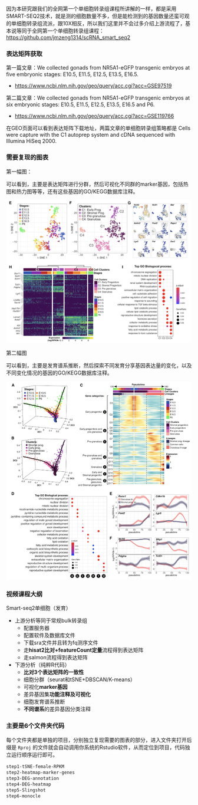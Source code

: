 因为本研究跟我们的全网第一个单细胞转录组课程所讲解的一样，都是采用SMART-SEQ2技术，就是测的细胞数量不多，但是能检测到的基因数量还蛮可观的单细胞转录组流派，跟10X相反，所以我们这里并不会过多介绍上游流程了，基本说等同于全网第一个单细胞转录组课程：<https://github.com/jmzeng1314/scRNA_smart_seq2> 

### 表达矩阵获取

第一篇文章：We collected gonads from NR5A1-eGFP transgenic embryos at five embryonic stages: E10.5, E11.5, E12.5, E13.5, E16.5.

- <https://www.ncbi.nlm.nih.gov/geo/query/acc.cgi?acc=GSE97519>

第二篇文章：We collected gonads from NR5A1-eGFP transgenic embryos at six embryonic stages: E10.5, E11.5, E12.5, E13.5, E16.5 and P6.

- <https://www.ncbi.nlm.nih.gov/geo/query/acc.cgi?acc=GSE119766>

在GEO页面可以看到表达矩阵下载地址，两篇文章的单细胞转录组策略都是 Cells were capture with the C1 autoprep system and cDNA sequenced with Illumina HiSeq 2000.

### 需要复现的图表

第一幅图：

可以看到，主要是表达矩阵进行分群，然后可视化不同群的marker基因，包括热图和热力图等等，还有这些基因的GO/KEGG数据库注释。

![](figure-01.png)

第二幅图

可以看到，主要是发育谱系推断，然后探索不同发育分享基因表达量的变化，以及不同变化情况的基因的GO/KEGG数据库注释。

![](figure-02.png)

### 视频课程大纲

Smart-seq2单细胞（发育）

- 上游分析等同于常规bulk转录组
  - 配置服务器
  - 配置软件及数据库文件
  - 下载sra文件并且转为fq测序文件
  - 走**hisat2比对+featureCount定量**流程得到表达矩阵
  - 走salmon流程得到表达矩阵
- 下游分析（纯粹R代码）
  - **比对3个表达矩阵的一致性**
  - 细胞分群（seurat和tSNE+DBSCAN/K-means）
  - 可视化**marker基因**
  - 差异基因集**功能注释及可视化**
  - 细胞发育谱系推断
  - **不同谱系**的差异基因分类注释

### 主要是6个文件夹代码

每个文件夹都是单独的项目，分别独立复现需要的图表的部分，进入文件夹打开后缀是 `Rproj` 的文件就会自动调用你系统的Rstudio软件，从而定位到项目，代码独立运行顺序运行即可。

```
step1-tSNE-female-RPKM
step2-heatmap-marker-genes
step3-DEG-annotation
step4-DEG-heatmap
step5-Slingshot
step6-monocle
```

